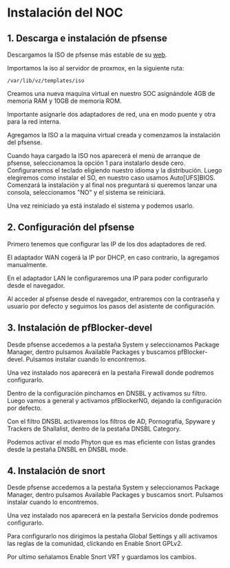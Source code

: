 # Instalación del NOC
## 1. Descarga e instalación de pfsense
Descargamos la ISO de pfsense más estable de su [web](url "www.pfsense.org/download").

Importamos la iso al servidor de proxmox, en la siguiente ruta:

``/var/lib/vz/templates/iso ``

Creamos una nueva maquina virtual en nuestro SOC asignándole 4GB de memoria RAM y 10GB de memoria ROM.

Importante asignarle dos adaptadores de red, una en modo puente y otra para la red interna.

Agregamos la ISO a la maquina virtual creada y comenzamos la instalación del pfsense.

Cuando haya cargado la ISO nos aparecerá el menú de arranque de pfsense, seleccionamos la opción 1 para instalarlo desde cero.
Configuraremos el teclado eligiendo nuestro idioma y la distribución.
Luego elegiremos como instalar el SO, en nuestro caso usamos Auto[UFS]BIOS.
Comenzará la instalación y al final nos preguntará si queremos lanzar una consola, seleccionamos "NO" y el sistema se reiniciará.

Una vez reiniciado ya está instalado el sistema y podemos usarlo.

## 2. Configuración del pfsense

Primero tenemos que configurar las IP de los dos adaptadores de red.

El adaptador WAN cogerá la IP por DHCP, en caso contrario, la agregamos manualmente.

En el adaptador LAN le configuraremos una IP para poder configurarlo desde el navegador.

Al acceder al pfsense desde el navegador, entraremos con la contraseña y usuario por defecto y seguimos los pasos del asistente de configuración.

## 3. Instalación de pfBlocker-devel

Desde pfsense accedemos a la pestaña System y seleccionamos Package Manager, dentro pulsamos Available Packages y buscamos pfBlocker-devel.
Pulsamos instalar cuando lo encontremos.

Una vez instalado nos aparecerá en la pestaña Firewall donde podremos configurarlo.

Dentro de la configuración pinchamos en DNSBL y activamos su filtro. Luego vamos a general y activamos pfBlockerNG, dejando la configuración por defecto.

Con el filtro DNSBL activaremos los filtros de AD, Pornografía, Spyware y Trackers de Shallalist, dentro de la pestaña DNSBL Category.

Podemos activar el modo Phyton que es mas eficiente con listas grandes desde la pestaña DNSBL en DNSBL mode.

## 4. Instalación de snort

Desde pfsense accedemos a la pestaña System y seleccionamos Package Manager, dentro pulsamos Available Packages y buscamos snort.
Pulsamos instalar cuando lo encontremos.

Una vez instalado nos aparecerá en la pestaña Servicios donde podremos configurarlo.

Para configurarlo nos dirigimos la pestaña Global Settings y alli activamos las reglas de la comunidad, clickando en Enable Snort GPLv2.

Por ultimo señalamos Enable Snort VRT y guardamos los cambios.

